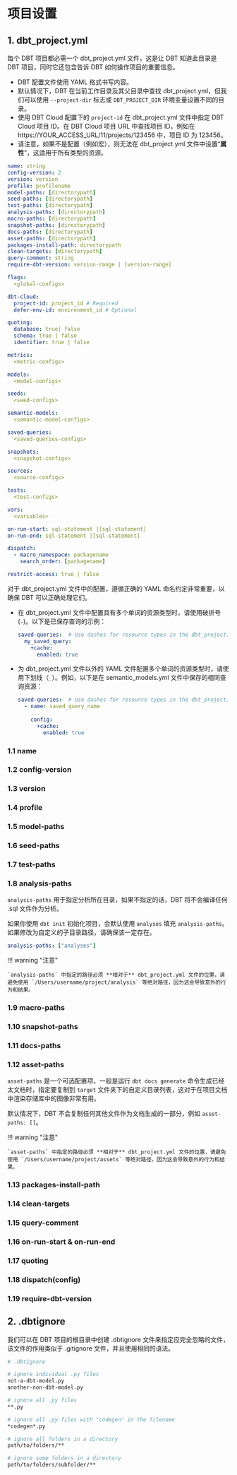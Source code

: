 # 项目设置

## 1. dbt_project.yml

每个 DBT 项目都必需一个 dbt_project.yml 文件，这是让 DBT 知道此目录是 DBT 项目，同时它还包含告诉 DBT 如何操作项目的重要信息。

- DBT 配置文件使用 YAML 格式书写内容。
- 默认情况下，DBT 在当前工作目录及其父目录中查找 dbt_project.yml，但我们可以使用 `--project-dir` 标志或 `DBT_PROJECT_DIR` 环境变量设置不同的目录。
- 使用 DBT Cloud 配置下的 `project-id` 在 dbt_project.yml 文件中指定 DBT Cloud 项目 ID。在 DBT Cloud 项目 URL 中查找项目 ID，例如在 https://YOUR_ACCESS_URL/11/projects/123456 中，项目 ID 为 123456。
- 请注意，如果不是配置（例如宏），则无法在 dbt_project.yml 文件中设置“**属性**”，这适用于所有类型的资源。


```yaml linenums="1" title="dbt_project.yml"
name: string
config-version: 2
version: version
profile: profilename
model-paths: [directorypath]
seed-paths: [directorypath]
test-paths: [directorypath]
analysis-paths: [directorypath]
macro-paths: [directorypath]
snapshot-paths: [directorypath]
docs-paths: [directorypath]
asset-paths: [directorypath]
packages-install-path: directorypath
clean-targets: [directorypath]
query-comment: string
require-dbt-version: version-range | [version-range]

flags:
  <global-configs>

dbt-cloud:
  project-id: project_id # Required
  defer-env-id: environment_id # Optional

quoting:
  database: true| false
  schema: true | false
  identifier: true | false

metrics:
  <metric-configs>

models:
  <model-configs>

seeds:
  <seed-configs>

semantic-models:
  <semantic-model-configs>

saved-queries:
  <saved-queries-configs>

snapshots:
  <snapshot-configs>

sources:
  <source-configs>

tests:
  <test-configs>

vars:
  <variables>

on-run-start: sql-statement |[sql-statement]
on-run-end: sql-statement |[sql-statement]

dispatch:
  - macro_namespace: packagename
    search_order: [packagename]

restrict-access: true | false
```

对于 dbt_project.yml 文件中的配置，遵循正确的 YAML 命名约定非常重要，以确保 DBT 可以正确处理它们。

- 在 dbt_project.yml 文件中配置具有多个单词的资源类型时，请使用破折号 (`-`)。以下是已保存查询的示例：

    ```yaml linenums="1" title="dbt_project.yml" hl-lines="1-2"
    saved-queries:  # Use dashes for resource types in the dbt_project.yml file.
      my_saved_query:
        +cache:
          enabled: true
    ```

- 为 dbt_project.yml 文件以外的 YAML 文件配置多个单词的资源类型时，请使用下划线（`_`）。例如，以下是在 semantic_models.yml 文件中保存的相同查询资源：

    ```yaml linenums="1" title="dbt_project.yml" hl-lines="1-2"
    saved-queries:  # Use dashes for resource types in the dbt_project.yml file.
      - name: saved_query_name
        ...
        config:
          +cache:
            enabled: true
    ```

### 1.1 name

### 1.2 config-version

### 1.3 version

### 1.4 profile

### 1.5 model-paths

### 1.6 seed-paths

### 1.7 test-paths

### 1.8 analysis-paths

`analysis-paths` 用于指定分析所在目录，如果不指定的话，DBT 将不会编译任何 .sql 文件作为分析。

如果你使用 `dbt init` 初始化项目，会默认使用 `analyses` 填充 `analysis-paths`。如果修改为自定义的子目录路径，请确保该一定存在。

```yaml title="dbt_project.yml"
analysis-paths: ["analyses"]
```

!!! warning "注意"

    `analysis-paths` 中指定的路径必须 **相对于** dbt_project.yml 文件的位置，请避免使用 `/Users/username/project/analysis` 等绝对路径，因为这会导致意外的行为和结果。


### 1.9 macro-paths

### 1.10 snapshot-paths

### 1.11 docs-paths

### 1.12 asset-paths

`asset-paths` 是一个可选配置项，一般是运行 `dbt docs generate` 命令生成已经太文档时，指定要复制到 `target` 文件夹下的自定义目录列表，这对于在项目文档中渲染存储库中的图像非常有用。

默认情况下，DBT 不会复制任何其他文件作为文档生成的一部分，例如 `asset-paths: []`。


!!! warning "注意"

    `asset-paths` 中指定的路径必须 **相对于** dbt_project.yml 文件的位置，请避免使用 `/Users/username/project/assets` 等绝对路径，因为这会导致意外的行为和结果。

### 1.13 packages-install-path

### 1.14 clean-targets

### 1.15 query-comment

### 1.16 on-run-start & on-run-end

### 1.17 quoting

### 1.18 dispatch(config)

### 1.19 require-dbt-version


## 2. .dbtignore

我们可以在 DBT 项目的根目录中创建 .dbtignore 文件来指定应完全忽略的文件，该文件的作用类似于 .gitignore 文件，并且使用相同的语法。

```bash linenums="1"
# .dbtignore

# ignore individual .py files
not-a-dbt-model.py
another-non-dbt-model.py

# ignore all .py files
**.py

# ignore all .py files with "codegen" in the filename
*codegen*.py

# ignore all folders in a directory
path/to/folders/**

# ignore some folders in a directory
path/to/folders/subfolder/**
```
